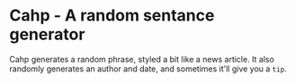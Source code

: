 # Cahp - A random sentance generator

Cahp generates a random phrase, styled a bit like a news article. It also randomly generates an author and date, and sometimes it'll give you a `tip`.
